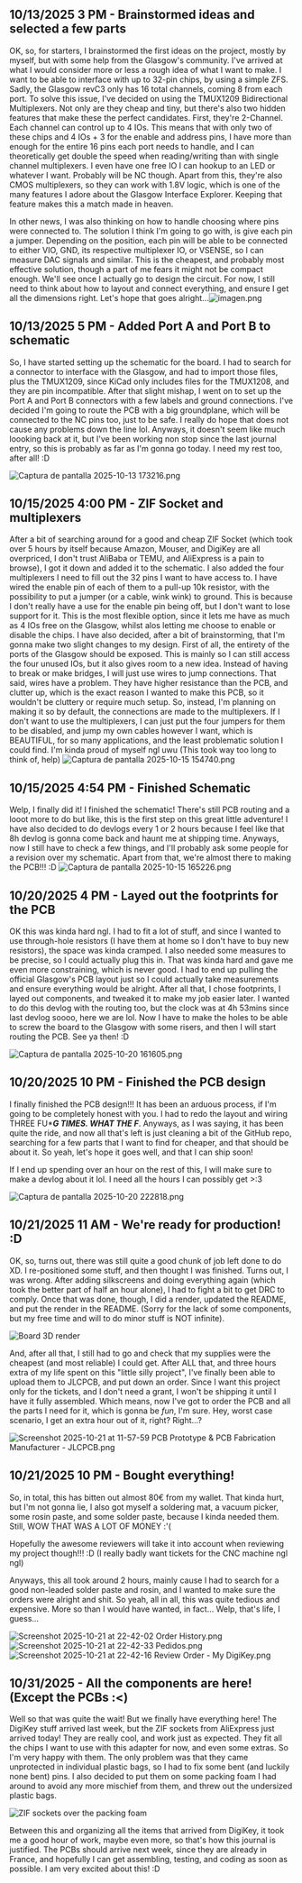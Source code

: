 <!--
  ===================    !!READ THIS NOTICE!!   ====================
  DO NOT edit this file manually. Your changes WILL BE OVERWRITTEN!
  This journal is auto generated and updated by Hack Club Blueprint.
  To edit this file, please edit your journal entries on Blueprint.
  ==================================================================
-->

## 10/13/2025 3 PM - Brainstormed ideas and selected a few parts  

OK, so, for starters, I brainstormed the first ideas on the project, mostly by myself, but with some help from the Glasgow's community. I've arrived at what I would consider more or less a rough idea of what I want to make. I want to be able to interface with up to 32-pin chips, by using a simple ZFS. Sadly, the Glasgow revC3 only has 16 total channels, coming 8 from each port. To solve this issue, I've decided on using the TMUX1209 Bidirectional Multiplexers. Not only are they cheap and tiny, but there's also two hidden features that make these the perfect candidates. First, they're 2-Channel. Each channel can control up to 4 IOs. This means that with only two of these chips and 4 IOs + 3 for the enable and address pins, I have more than enough for the entire 16 pins each port needs to handle, and I can theoretically get double the speed when reading/writing than with single channel multiplexers. I even have one free IO I can hookup to an LED or whatever I want. Probably will be NC though. Apart from this, they're also CMOS multiplexers, so they can work with 1.8V logic, which is one of the many features I adore about the Glasgow Interface Explorer. Keeping that feature makes this a match made in heaven.

In other news, I was also thinking on how to handle choosing where pins were connected to. The solution I think I'm going to go with, is give each pin a jumper. Depending on the position, each pin will be able to be connected to either VIO, GND, its respective multiplexer IO, or VSENSE, so I can measure DAC signals and similar. This is the cheapest, and probably most effective solution, though a part of me fears it might not be compact enough. We'll see once I actually go to design the circuit. For now, I still need to think about how to layout and connect everything, and ensure I get all the dimensions right. Let's hope that goes alright...![imagen.png](https://blueprint.hackclub.com/user-attachments/blobs/proxy/eyJfcmFpbHMiOnsiZGF0YSI6MTk5MCwicHVyIjoiYmxvYl9pZCJ9fQ==--2801182b05fb1d1239370fe12c2ed0f3f6014880/imagen.png)
  

## 10/13/2025 5 PM - Added Port A and Port B to schematic  

So, I have started setting up the schematic for the board. I had to search for a connector to interface with the Glasgow, and had to import those files, plus the TMUX1209, since KiCad only includes files for the TMUX1208, and they are pin incompatible. After that slight mishap, I went on to set up the Port A and Port B connectors with a few labels and ground connections. I've decided I'm going to route the PCB with a big groundplane, which will be connected to the NC pins too, just to be safe. I really do hope that does not cause any problems down the line lol. Anyways, it doesn't seem like much loooking back at it, but I've been working non stop since the last journal entry, so this is probably as far as I'm gonna go today. I need my rest too, after all! :D

![Captura de pantalla 2025-10-13 173216.png](https://blueprint.hackclub.com/user-attachments/blobs/proxy/eyJfcmFpbHMiOnsiZGF0YSI6MjAxMCwicHVyIjoiYmxvYl9pZCJ9fQ==--0f6179fa9a6b26989bcf144f965f02a7c70c8eda/Captura%20de%20pantalla%202025-10-13%20173216.png)
  

## 10/15/2025 4:00 PM - ZIF Socket and multiplexers  

After a bit of searching around for a good and cheap ZIF Socket (which took over 5 hours by itself because Amazon, Mouser, and DigiKey are all overpriced, I don't trust AliBaba or TEMU, and AliExpress is a pain to browse), I got it down and added it to the schematic. I also added the four multiplexers I need to fill out the 32 pins I want to have access to. I have wired the enable pin of each of them to a pull-up 10k resistor, with the possibility to put a jumper (or a cable, wink wink) to ground. This is because I don't really have a use for the enable pin being off, but I don't want to lose support for it. This is the most flexible option, since it lets me have as much as 4 IOs free on the Glasgow, whilst alos letting me choose to enable or disable the chips. I have also decided, after a bit of brainstorming, that I'm gonna make two slight changes to my design. First of all, the entirety of the ports of the Glasgow should be exposed. This is mainly so I can still access the four unused IOs, but it also gives room to a new idea. Instead of having to break or make bridges, I will just use wires to jump connections. That said, wires have a problem. They have higher resistance than the PCB, and clutter up, which is the exact reason I wanted to make this PCB, so it wouldn't be cluttery or require much setup. So, instead, I'm planning on making it so by default, the connections are made to the multiplexers. If I don't want to use the multiplexers, I can just put the four jumpers for them to be disabled, and jump my own cables however I want, which is BEAUTIFUL, for so many applications, and the least problematic solution I could find. I'm kinda proud of myself ngl uwu (This took way too long to think of, help) ![Captura de pantalla 2025-10-15 154740.png](https://blueprint.hackclub.com/user-attachments/blobs/proxy/eyJfcmFpbHMiOnsiZGF0YSI6MjM0OCwicHVyIjoiYmxvYl9pZCJ9fQ==--02ca011d1029c5a7d0433c32012bc0526c9dc16a/Captura%20de%20pantalla%202025-10-15%20154740.png)
  

## 10/15/2025 4:54 PM - Finished Schematic  

Welp, I finally did it! I finished the schematic! There's still PCB routing and a looot more to do but like, this is the first step on this great little adventure! I have also decided to do devlogs every 1 or 2 hours because I feel like that 8h devlog is gonna come back and haunt me at shipping time. Anyways, now I still have to check a few things, and I'll probably ask some people for a revision over my schematic. Apart from that, we're almost there to making the PCB!!! :D
![Captura de pantalla 2025-10-15 165226.png](https://blueprint.hackclub.com/user-attachments/blobs/proxy/eyJfcmFpbHMiOnsiZGF0YSI6MjM0OSwicHVyIjoiYmxvYl9pZCJ9fQ==--e08e51765755684f0675db68136a6db659db1dcf/Captura%20de%20pantalla%202025-10-15%20165226.png)
  

## 10/20/2025 4 PM - Layed out the footprints for the PCB  

OK this was kinda hard ngl. I had to fit a lot of stuff, and since I wanted to use through-hole resistors (I have them at home so I don't have to buy new resistors), the space was kinda cramped. I also needed some measures to be precise, so I could actually plug this in. That was kinda hard and gave me even more constraining, which is never good. I had to end up pulling the official Glasgow's PCB layout just so I could actually take measurements and ensure everything would be alright. After all that, I chose footprints, I layed out components, and tweaked it to make my job easier later. I wanted to do this devlog with the routing too, but the clock was at 4h 53mins since last devlog soooo, here we are lol. Now I have to make the holes to be able to screw the board to the Glasgow with some risers, and then I will start routing the PCB. See ya then! :D

![Captura de pantalla 2025-10-20 161605.png](https://blueprint.hackclub.com/user-attachments/blobs/proxy/eyJfcmFpbHMiOnsiZGF0YSI6MzcyNCwicHVyIjoiYmxvYl9pZCJ9fQ==--68d9bad9a4e02a519aef0d8f7e24a900c14ab60f/Captura%20de%20pantalla%202025-10-20%20161605.png)
  

## 10/20/2025 10 PM - Finished the PCB design  

I finally finished the PCB design!!! It has been an arduous process, if I'm going to be completely honest with you. I had to redo the layout and wiring THREE FU****G TIMES. WHAT THE F***. Anyways, as I was saying, it has been quite the ride, and now all that's left is just cleaning a bit of the GitHub repo, searching for a few parts that I want to find for cheaper, and that should be about it. So yeah, let's hope it goes well, and that I can ship soon!

If I end up spending over an hour on the rest of  this, I will make sure to make a devlog about it lol. I need all the hours I can possibly get >:3

![Captura de pantalla 2025-10-20 222818.png](https://blueprint.hackclub.com/user-attachments/blobs/proxy/eyJfcmFpbHMiOnsiZGF0YSI6MzgyNSwicHVyIjoiYmxvYl9pZCJ9fQ==--ff44df2161cd05d01451212f3731bdbe38f9b309/Captura%20de%20pantalla%202025-10-20%20222818.png)
  

## 10/21/2025 11 AM - We're ready for production! :D  

OK, so, turns out, there was still quite a good chunk of job left done to do XD. I re-positioned some stuff, and then thought I was finished. Turns out, I was wrong. After adding silkscreens and doing everything again (which took the better part of half an hour alone), I had to fight a bit to get DRC to comply. Once that was done, though, I did a render, updated the README, and put the render in the README. (Sorry for the lack of some components, but my free time and will to do minor stuff is NOT infinite).

![Board 3D render](https://blueprint.hackclub.com/user-attachments/blobs/proxy/eyJfcmFpbHMiOnsiZGF0YSI6NDAwMCwicHVyIjoiYmxvYl9pZCJ9fQ==--07cea308ae84a406cb6f8766f403f5408a8156fb/render.jpg)

And, after all that, I still had to go and check that my supplies were the cheapest (and most reliable) I could get. After ALL that, and three hours extra of my life spent on this "little silly project", I've finally been able to upload them to JLCPCB, and put down an order. Since I want this project only for the tickets, and I don't need a grant, I won't be shipping it until I have it fully assembled. Which means, now I've got to order the PCB and all the parts I need for it, which is gonna be *fun*, I'm sure. Hey, worst case scenario, I get an extra hour out of it, right? Right...?

![Screenshot 2025-10-21 at 11-57-59 PCB Prototype & PCB Fabrication Manufacturer - JLCPCB.png](https://blueprint.hackclub.com/user-attachments/blobs/proxy/eyJfcmFpbHMiOnsiZGF0YSI6NDAwMSwicHVyIjoiYmxvYl9pZCJ9fQ==--18546ff46b91506baa37b51db2b730194d43e094/Screenshot%202025-10-21%20at%2011-57-59%20PCB%20Prototype%20%26%20PCB%20Fabrication%20Manufacturer%20-%20JLCPCB.png)
  

## 10/21/2025 10 PM - Bought everything!  

So, in total, this has bitten out almost 80€ from my wallet. That kinda hurt, but I'm not gonna lie, I also got myself a soldering mat, a vacuum picker, some rosin paste, and some solder paste, because I kinda needed them. Still, WOW THAT WAS A LOT OF MONEY :'(

Hopefully the awesome reviewers will take it into account when reviewing my project though!!! :D (I really badly want tickets for the CNC machine ngl ngl)

Anyways, this all took around 2 hours, mainly cause I had to search for a good non-leaded solder paste and rosin, and I wanted to make sure the orders were alright and shit. So yeah, all in all, this was quite tedious and expensive. More so than I would have wanted, in fact... Welp, that's life, I guess...

![Screenshot 2025-10-21 at 22-42-02 Order History.png](https://blueprint.hackclub.com/user-attachments/blobs/proxy/eyJfcmFpbHMiOnsiZGF0YSI6NDE4MSwicHVyIjoiYmxvYl9pZCJ9fQ==--0700269840e1ba7a07ca2e76cc4f3828fc19e32d/Screenshot%202025-10-21%20at%2022-42-02%20Order%20History.png)
![Screenshot 2025-10-21 at 22-42-33 Pedidos.png](https://blueprint.hackclub.com/user-attachments/blobs/proxy/eyJfcmFpbHMiOnsiZGF0YSI6NDE4MiwicHVyIjoiYmxvYl9pZCJ9fQ==--37cd87609e71e96c6fa44c96f81ca410ca0617dc/Screenshot%202025-10-21%20at%2022-42-33%20Pedidos.png)
![Screenshot 2025-10-21 at 22-42-16 Review Order - My DigiKey.png](https://blueprint.hackclub.com/user-attachments/blobs/proxy/eyJfcmFpbHMiOnsiZGF0YSI6NDE4MCwicHVyIjoiYmxvYl9pZCJ9fQ==--1e168838f15f2823cad75dea909a0b4df5253292/Screenshot%202025-10-21%20at%2022-42-16%20Review%20Order%20-%20My%20DigiKey.png)
  

## 10/31/2025 - All the components are here! (Except the PCBs :<)  

Well so that was quite the wait! But we finally have everything here! The DigiKey stuff arrived last week, but the ZIF sockets from AliExpress just arrived today! They are really cool, and work just as expected. They fit all the chips I want to use with this adapter for now, and even some extras. So I'm very happy with them. The only problem was that they came unprotected in individual plastic bags, so I had to fix some bent (and luckily none bent) pins. I also decided to put them on some packing foam I had around to avoid any more mischief from them, and threw out the undersized plastic bags.

![ZIF sockets over the packing foam](https://blueprint.hackclub.com/user-attachments/blobs/proxy/eyJfcmFpbHMiOnsiZGF0YSI6Njk1MywicHVyIjoiYmxvYl9pZCJ9fQ==--1fbd8bd8de2bb6c51d47cd483c0f046e85358840/IMG20251031120705.jpg)

Between this and organizing all the items that arrived from DigiKey, it took me a good hour of work, maybe even more, so that's how this journal is justified. The PCBs should arrive next week, since they are already in France, and hopefully I can get assembling, testing, and coding as soon as possible. I am very excited about this! :D  

